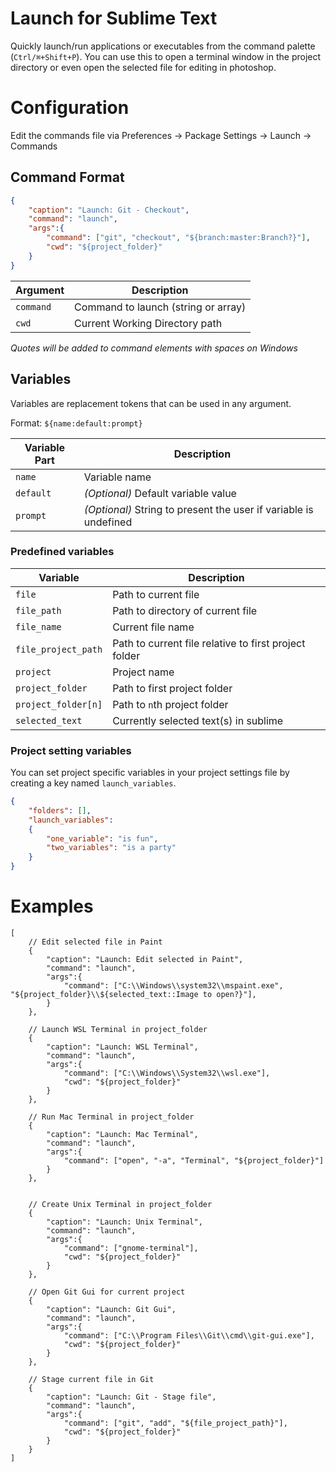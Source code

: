 # Launch for Sublime Text

Quickly launch/run applications or executables from the command palette (`Ctrl/⌘+Shift+P`). You can use this to open a terminal window in the project directory or even open the selected file for editing in photoshop.


# Configuration

Edit the commands file via Preferences -> Package Settings -> Launch -> Commands

## Command Format

```json
{
    "caption": "Launch: Git - Checkout",
    "command": "launch",
    "args":{
        "command": ["git", "checkout", "${branch:master:Branch?}"],
        "cwd": "${project_folder}"
    }
}
```

Argument     | Description
------------ | -----------
`command`    | Command to launch (string or array)
`cwd`        | Current Working Directory path

_Quotes will be added to command elements with spaces on Windows_

## Variables

Variables are replacement tokens that can be used in any argument.

Format: `${name:default:prompt}`

Variable Part | Description
------------- | ----------
`name`        | Variable name
`default`     | _(Optional)_ Default variable value
`prompt`      | _(Optional)_ String to present the user if variable is undefined

### Predefined variables

Variable            | Description
------------------- | -----------
`file`              | Path to current file
`file_path`         | Path to directory of current file
`file_name`         | Current file name
`file_project_path` | Path to current file relative to first project folder
`project`           | Project name
`project_folder`    | Path to first project folder
`project_folder[n]` | Path to `n`th project folder
`selected_text`     | Currently selected text(s) in sublime

### Project setting variables

You can set project specific variables in your project settings file by creating a key named `launch_variables`.

```json
{
    "folders": [],
    "launch_variables":
    {
        "one_variable": "is fun",
        "two_variables": "is a party"
    }
}
```

# Examples

```json5
[
    // Edit selected file in Paint
    {
        "caption": "Launch: Edit selected in Paint",
        "command": "launch",
        "args":{
            "command": ["C:\\Windows\\system32\\mspaint.exe", "${project_folder}\\${selected_text::Image to open?}"],
        }
    },

    // Launch WSL Terminal in project_folder
    {
        "caption": "Launch: WSL Terminal",
        "command": "launch",
        "args":{
            "command": ["C:\\Windows\\System32\\wsl.exe"],
            "cwd": "${project_folder}"
        }
    },

    // Run Mac Terminal in project_folder
    {
        "caption": "Launch: Mac Terminal",
        "command": "launch",
        "args":{
            "command": ["open", "-a", "Terminal", "${project_folder}"]
        }
    },


    // Create Unix Terminal in project_folder
    {
        "caption": "Launch: Unix Terminal",
        "command": "launch",
        "args":{
            "command": ["gnome-terminal"],
            "cwd": "${project_folder}"
        }
    },

    // Open Git Gui for current project
    {
        "caption": "Launch: Git Gui",
        "command": "launch",
        "args":{
            "command": ["C:\\Program Files\\Git\\cmd\\git-gui.exe"],
            "cwd": "${project_folder}"
        }
    },

    // Stage current file in Git
    {
        "caption": "Launch: Git - Stage file",
        "command": "launch",
        "args":{
            "command": ["git", "add", "${file_project_path}"],
            "cwd": "${project_folder}"
        }
    }
]
```